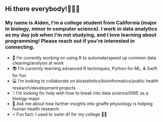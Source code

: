 ## Hi there everybody!👨🏼‍💻

 ### My name is Aiden, I'm a college student from California (major in biology, minor in computer science). I work in data analytics as my day job when I'm not studying, and I love learning about programming! Please reach out if you're interested in connecting. 

- 🦺 I’m currently working on using R to automate/speed up common data cleaning/analysis at work
- 📚 I’m currently learning advanced R techniques, Python for ML, & Swift for fun
- 💻 I’m looking to collaborate on biostatistics/bioinformatics/public health research/development projects
- ❔ I’m looking for help with how to break into data science/SWE as a biology major
- 💬 Ask me about how further insights into giraffe physiology is helping human health research
- ⚡ Fun fact: I used to swim d1 for my college 🏊‍♂️
